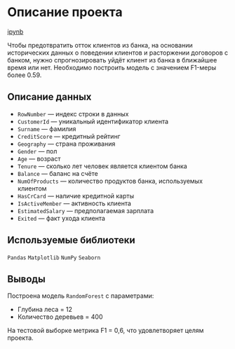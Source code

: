 # Описание проекта

[ipynb](https://github.com/ClubsSuit/data-science-yandex-practicum/blob/main/05/churn.ipynb)

Чтобы предотвратить отток клиентов из банка, на основании исторических данных о поведении клиентов и расторжении договоров с банком, нужно спрогнозировать уйдёт клиент из банка в ближайшее время или нет. Необходимо построить модель с значением F1-меры более 0.59. 

## Описание данных

* ```RowNumber``` — индекс строки в данных
* ```CustomerId``` — уникальный идентификатор клиента
* ```Surname``` — фамилия
* ```CreditScore``` — кредитный рейтинг
* ```Geography``` — страна проживания
* ```Gender``` — пол
* ```Age``` — возраст
* ```Tenure``` — сколько лет человек является клиентом банка
* ```Balance``` — баланс на счёте
* ```NumOfProducts``` — количество продуктов банка, используемых клиентом
* ```HasCrCard``` — наличие кредитной карты
* ```IsActiveMember``` — активность клиента
* ```EstimatedSalary``` — предполагаемая зарплата
* ```Exited``` — факт ухода клиента

## Используемые библиотеки

```Pandas```  ```Matplotlib```  ```NumPy```  ```Seaborn```

## Выводы

Построена модель ```RandomForest``` с параметрами:

* Глубина леса = 12
* Количество деревьев = 400

На тестовой выборке метрика F1 = 0,6, что удовлетворяет целям проекта.

